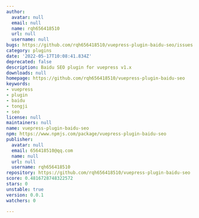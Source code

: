 ```yaml
---
author:
  avatar: null
  email: null
  name: rqh656418510
  url: null
  username: null
bugs: https://github.com/rqh656418510/vuepress-plugin-baidu-seo/issues
category: plugins
date: '2022-05-17T10:08:41.834Z'
deprecated: false
description: Baidu SEO plugin for vuepress v1.x
downloads: null
homepage: https://github.com/rqh656418510/vuepress-plugin-baidu-seo
keywords:
- vuepress
- plugin
- baidu
- tongji
- seo
license: null
maintainers: null
name: vuepress-plugin-baidu-seo
npm: https://www.npmjs.com/package/vuepress-plugin-baidu-seo
publisher:
  avatar: null
  email: 656418510@qq.com
  name: null
  url: null
  username: rqh656418510
repository: https://github.com/rqh656418510/vuepress-plugin-baidu-seo
score: 0.4816728748322572
stars: 0
unstable: true
version: 0.0.1
watchers: 0

---
```


